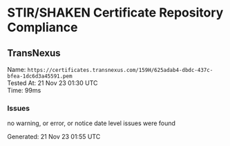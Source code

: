 # STIR/SHAKEN Certificate Repository Compliance

## TransNexus

Name: `https://certificates.transnexus.com/159H/625adab4-dbdc-437c-bfea-1dc6d3a45591.pem`\
Tested At: 21 Nov 23 01:30 UTC\
Time: 99ms

### Issues

no warning, or error, or notice date level issues were found

Generated: 21 Nov 23 01:55 UTC